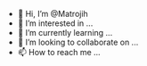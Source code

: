 - 👋 Hi, I’m @Matrojih
- 👀 I’m interested in ...
- 🌱 I’m currently learning ...
- 💞️ I’m looking to collaborate on ...
- 📫 How to reach me ...

<!---
Matrojih/Matrojih is a ✨ special ✨ repository because its `README.md` (this file) appears on your GitHub profile.
You can click the Preview link to take a look at your changes.
--->
